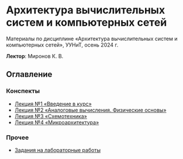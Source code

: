 # Архитектура вычислительных систем и компьютерных сетей
Материалы по дисциплине «Архитектура вычислительных систем и компьютерных сетей», УУНиТ, осень 2024 г.

**Лектор**: Миронов К. В.


## Оглавление
### Конспекты
- [Лекция №1 «Введение в курс»](lecture_01/lecture-1.md)
- [Лекция №2 «Аналоговые вычисления. Физические основы»](lecture_02/lecture-2.md)
- [Лекция №3 «Схемотехника»](lecture_03/lecture-3.md)
- [Лекция №4 «Микроархитектура»](lecture_04/lecture-4.md)
### Прочее
- [Задания на лабораторные работы](Labs/lab_task.md)
